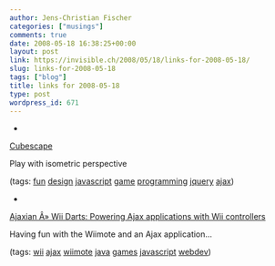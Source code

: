 ```yaml
---
author: Jens-Christian Fischer
categories: ["musings"]
comments: true
date: 2008-05-18 16:38:25+00:00
layout: post
link: https://invisible.ch/2008/05/18/links-for-2008-05-18/
slug: links-for-2008-05-18
tags: ["blog"]
title: links for 2008-05-18
type: post
wordpress_id: 671
---
```



	
  * 
		

[Cubescape](https://www.themaninblue.com/experiment/Cubescape/new.php)


		

Play with isometric perspective


		

(tags: [fun](https://del.icio.us/jaycee/fun) [design](https://del.icio.us/jaycee/design) [javascript](https://del.icio.us/jaycee/javascript) [game](https://del.icio.us/jaycee/game) [programming](https://del.icio.us/jaycee/programming) [jquery](https://del.icio.us/jaycee/jquery) [ajax](https://del.icio.us/jaycee/ajax))


	

	
  * 
		

[Ajaxian Â» Wii Darts: Powering Ajax applications with Wii controllers](https://ajaxian.com/archives/wii-darts-powering-ajax-applications-with-wii-controllers)


		

Having fun with the Wiimote and an Ajax application...


		

(tags: [wii](https://del.icio.us/jaycee/wii) [ajax](https://del.icio.us/jaycee/ajax) [wiimote](https://del.icio.us/jaycee/wiimote) [java](https://del.icio.us/jaycee/java) [games](https://del.icio.us/jaycee/games) [javascript](https://del.icio.us/jaycee/javascript) [webdev](https://del.icio.us/jaycee/webdev))


	



